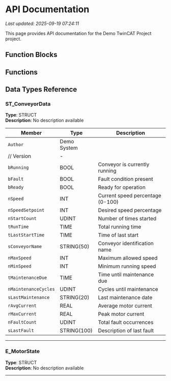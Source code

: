 # API Documentation

*Last updated: 2025-09-19 07:24:11*

This page provides API documentation for the Demo TwinCAT Project project.

## Function Blocks


## Functions


## Data Types Reference

### ST_ConveyorData

**Type**: STRUCT  
**Description**: No description available

| Member | Type | Description |
|--------|------|-------------|
| `Author` | Demo System
	// Version | - |
| `bRunning` | BOOL | Conveyor is currently running |
| `bFault` | BOOL | Fault condition present |
| `bReady` | BOOL | Ready for operation |
| `nSpeed` | INT | Current speed percentage (0-100) |
| `nSpeedSetpoint` | INT | Desired speed percentage |
| `nStartCount` | UDINT | Number of times started |
| `tRunTime` | TIME | Total running time |
| `tLastStartTime` | TIME | Time of last start |
| `sConveyorName` | STRING(50) | Conveyor identification name |
| `nMaxSpeed` | INT | Maximum allowed speed |
| `nMinSpeed` | INT | Minimum running speed |
| `tMaintenanceDue` | TIME | Time until maintenance due |
| `nMaintenanceCycles` | UDINT | Cycles until maintenance |
| `sLastMaintenance` | STRING(20) | Last maintenance date |
| `rAvgCurrent` | REAL | Average motor current |
| `rMaxCurrent` | REAL | Peak motor current |
| `nFaultCount` | UDINT | Total fault occurrences |
| `sLastFault` | STRING(100) | Description of last fault |

---

### E_MotorState

**Type**: STRUCT  
**Description**: No description available


---

